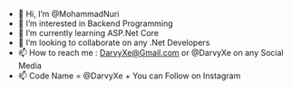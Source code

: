 - 👋 Hi, I’m @MohammadNuri
- 👀 I’m interested in Backend Programming
- 🌱 I’m currently learning ASP.Net Core
- 💞️ I’m looking to collaborate on any .Net Developers
- 📫 How to reach me : DarvyXe@Gmail.com or @DarvyXe on any Social Media 
- 📫 Code Name = @DarvyXe + You can Follow on Instagram 
<!---
MohammadNuri/MohammadNuri is a ✨ special ✨ repository because its `README.md` (this file) appears on your GitHub profile.
You can click the Preview link to take a look at your changes.
--->
